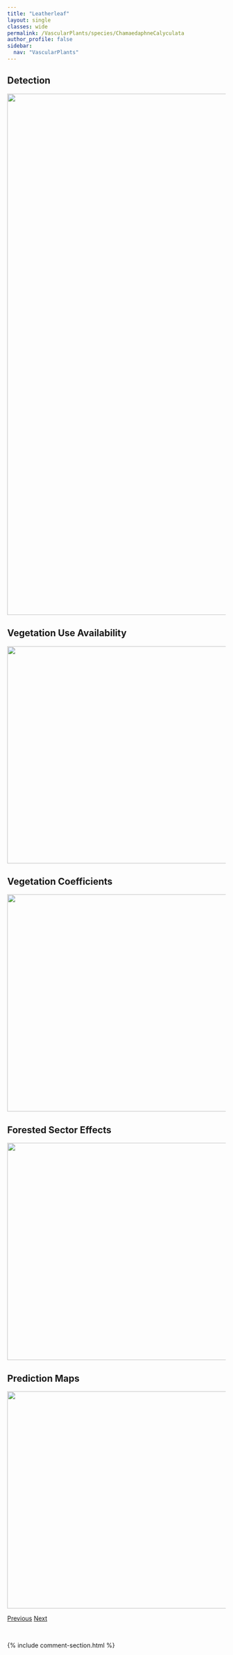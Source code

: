 ```yaml
---
title: "Leatherleaf"
layout: single
classes: wide
permalink: /VascularPlants/species/ChamaedaphneCalyculata
author_profile: false
sidebar:
  nav: "VascularPlants"
---
```


<h2>Detection</h2>

<a href="https://drive.google.com/uc?export=view&id=1DYmruUpAKvinO6PxacLar2_6a5CxEAWr">
<img src="https://drive.google.com/uc?export=view&id=1DYmruUpAKvinO6PxacLar2_6a5CxEAWr" height = "1200" width = "800">
</a>


<h2>Vegetation Use Availability</h2>

<a href="https://drive.google.com/uc?export=view&id=1UsfIFBS5-QaL_bcJX8K7GbzYS8P3gt_P">
<img src="https://drive.google.com/uc?export=view&id=1UsfIFBS5-QaL_bcJX8K7GbzYS8P3gt_P" height = "500" width = "1000">
</a>


<h2>Vegetation Coefficients</h2>

<a href="https://drive.google.com/uc?export=view&id=1fP83JuAjWuxcic7NbjgoMEWJsPOV9qC2">
<img src="https://drive.google.com/uc?export=view&id=1fP83JuAjWuxcic7NbjgoMEWJsPOV9qC2" height = "500" width = "1000">
</a>


<h2>Forested Sector Effects</h2>

<a href="https://drive.google.com/uc?export=view&id=1bFHK1JuNcqPgaEk3EnN-9ecUhiaNF1h4">
<img src="https://drive.google.com/uc?export=view&id=1bFHK1JuNcqPgaEk3EnN-9ecUhiaNF1h4" height = "500" width = "1000">
</a>


<h2>Prediction Maps</h2>

<a href="https://drive.google.com/uc?export=view&id=1a_5lenYsTrFvz_kT9jGVefzCKP_Z3eEg">
<img src="https://drive.google.com/uc?export=view&id=1a_5lenYsTrFvz_kT9jGVefzCKP_Z3eEg" height = "500" width = "1000">
</a>


<a href="/DevelopmentWebsite/VascularPlants/species/ChaenorhinumMinus" class="pagination--pager" title="Chaenorhinum minus">Previous</a> <a href="/DevelopmentWebsite/VascularPlants/species/ChamaenerionAngustifolium" class="pagination--pager" title="Fireweed">Next</a>

<p>&nbsp;</p>

{% include comment-section.html %}
